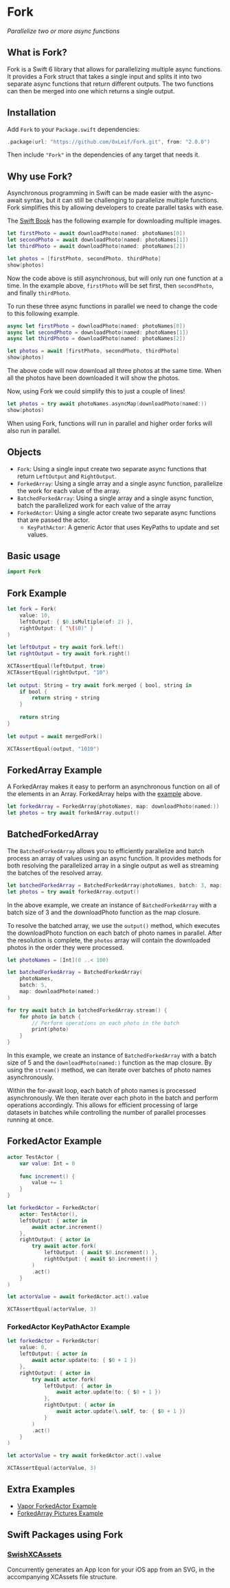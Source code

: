 # Fork

*Parallelize two or more async functions*

## What is Fork?

Fork is a Swift 6 library that allows for parallelizing multiple async functions. It provides a Fork struct that takes a single input and splits it into two separate async functions that return different outputs. The two functions can then be merged into one which returns a single output.

## Installation

Add `Fork` to your `Package.swift` dependencies:

```swift
.package(url: "https://github.com/0xLeif/Fork.git", from: "2.0.0")
```

Then include `"Fork"` in the dependencies of any target that needs it.

## Why use Fork?

Asynchronous programming in Swift can be made easier with the async-await syntax, but it can still be challenging to parallelize multiple functions. Fork simplifies this by allowing developers to create parallel tasks with ease.

The [Swift Book](https://docs.swift.org/swift-book/LanguageGuide/Concurrency.html#ID641) has the following example for downloading multiple images.

```swift
let firstPhoto = await downloadPhoto(named: photoNames[0])
let secondPhoto = await downloadPhoto(named: photoNames[1])
let thirdPhoto = await downloadPhoto(named: photoNames[2])

let photos = [firstPhoto, secondPhoto, thirdPhoto]
show(photos)
```

Now the code above is still asynchronous, but will only run one function at a time. In the example above, `firstPhoto` will be set first, then `secondPhoto`, and finally `thirdPhoto`.

To run these three async functions in parallel we need to change the code to this following example.

```swift
async let firstPhoto = downloadPhoto(named: photoNames[0])
async let secondPhoto = downloadPhoto(named: photoNames[1])
async let thirdPhoto = downloadPhoto(named: photoNames[2])

let photos = await [firstPhoto, secondPhoto, thirdPhoto]
show(photos)
```

The above code will now download all three photos at the same time. When all the photos have been downloaded it will show the photos.

Now, using Fork we could simplify this to just a couple of lines!

```swift
let photos = try await photoNames.asyncMap(downloadPhoto(named:))
show(photos)
```

When using Fork, functions will run in parallel and higher order forks will also run in parallel.

## Objects 
- `Fork`: Using a single input create two separate async functions that return `LeftOutput` and `RightOutput`.
- `ForkedArray`: Using a single array and a single async function, parallelize the work for each value of the array.
- `BatchedForkedArray`: Using a single array and a single async function, batch the parallelized work for each value of the array
- `ForkedActor`: Using a single actor create two separate async functions that are passed the actor.
    - `KeyPathActor`: A generic Actor that uses KeyPaths to update and set values.

## Basic usage

```swift
import Fork
```

## Fork Example

```swift
let fork = Fork(
    value: 10,
    leftOutput: { $0.isMultiple(of: 2) },
    rightOutput: { "\($0)" }
)
        
let leftOutput = try await fork.left()
let rightOutput = try await fork.right()

XCTAssertEqual(leftOutput, true)
XCTAssertEqual(rightOutput, "10")
        
let output: String = try await fork.merged { bool, string in
    if bool {
        return string + string
    }
        
    return string
}
        
let output = await mergedFork()

XCTAssertEqual(output, "1010")
```

## ForkedArray Example

A ForkedArray makes it easy to perform an asynchronous function on all of the elements in an Array. ForkedArray helps with the [example](#why-use-fork) above.

```swift
let forkedArray = ForkedArray(photoNames, map: downloadPhoto(named:))
let photos = try await forkedArray.output()
```

## BatchedForkedArray 

The `BatchedForkedArray` allows you to efficiently parallelize and batch process an array of values using an async function. It provides methods for both resolving the parallelized array in a single output as well as streaming the batches of the resolved array.


```swift
let batchedForkedArray = BatchedForkedArray(photoNames, batch: 3, map: downloadPhoto(named:))
let photos = try await forkedArray.output()
```

In the above example, we create an instance of `BatchedForkedArray` with a batch size of 3 and the downloadPhoto function as the map closure.

To resolve the batched array, we use the `output()` method, which executes the downloadPhoto function on each batch of photo names in parallel. After the resolution is complete, the `photos` array will contain the downloaded photos in the order they were processed.


```swift
let photoNames = [Int](0 ..< 100)

let batchedForkedArray = BatchedForkedArray(
    photoNames,
    batch: 5,
    map: downloadPhoto(named:)
)

for try await batch in batchedForkedArray.stream() {
    for photo in batch {
        // Perform operations on each photo in the batch
        print(photo)
    }
}
```

In this example, we create an instance of `BatchedForkedArray` with a batch size of 5 and the `downloadPhoto(named:)` function as the map closure. By using the `stream()` method, we can iterate over batches of photo names asynchronously.

Within the for-await loop, each batch of photo names is processed asynchronously. We then iterate over each photo in the batch and perform operations accordingly. This allows for efficient processing of large datasets in batches while controlling the number of parallel processes running at once.

## ForkedActor Example

```swift
actor TestActor {
    var value: Int = 0
    
    func increment() {
        value += 1
    }
}

let forkedActor = ForkedActor(
    actor: TestActor(),
    leftOutput: { actor in
        await actor.increment()
    },
    rightOutput: { actor in
        try await actor.fork(
            leftOutput: { await $0.increment() },
            rightOutput: { await $0.increment() }
        )
        .act()
    }
)

let actorValue = await forkedActor.act().value

XCTAssertEqual(actorValue, 3)
```

### ForkedActor KeyPathActor<Int> Example

```swift
let forkedActor = ForkedActor(
    value: 0,
    leftOutput: { actor in
        await actor.update(to: { $0 + 1 })
    },
    rightOutput: { actor in
        try await actor.fork(
            leftOutput: { actor in
                await actor.update(to: { $0 + 1 })
            },
            rightOutput: { actor in
                await actor.update(\.self, to: { $0 + 1 })
            }
        )
        .act()
    }
)

let actorValue = try await forkedActor.act().value

XCTAssertEqual(actorValue, 3)
```

## Extra Examples

- [Vapor ForkedActor Example](https://github.com/0xLeif/VaporForkDemo)
- [ForkedArray Pictures Example](https://github.com/0xLeif/ForkedArrayPicturesExample)

## Swift Packages using Fork

### [SwishXCAssets](https://github.com/FullQueueDeveloper/SwishXCAssets)

Concurrently generates an App Icon for your iOS app from an SVG, in the accompanying XCAssets file structure. 
